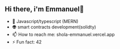 ## Hi there, i'm Emmanuel👋

- 🤖 Javascript/typescript (MERN)
- 👽 smart contracts development(solidty)
- 📫 How to reach me: shola-emmanuel.vercel.app
- ⚡ Fun fact: 42 
<!--
**shola-devv/shola-devv** is a ✨ _special_ ✨ repository because its `README.md` (this file) appears on your GitHub profile.

Here are some ideas to get you started:

- 🔭 I’m currently working on ...
- 🌱 I’m currently learning ...
- 👯 I’m looking to collaborate on ...
- 🤔 I’m looking for help with ...
- 💬 Ask me about ...
- 📫 How to reach me: https://shola-emmanuel.vercel.app
- 😄 Pronouns: js/ts
- ⚡ Fun fact: ...
-->
